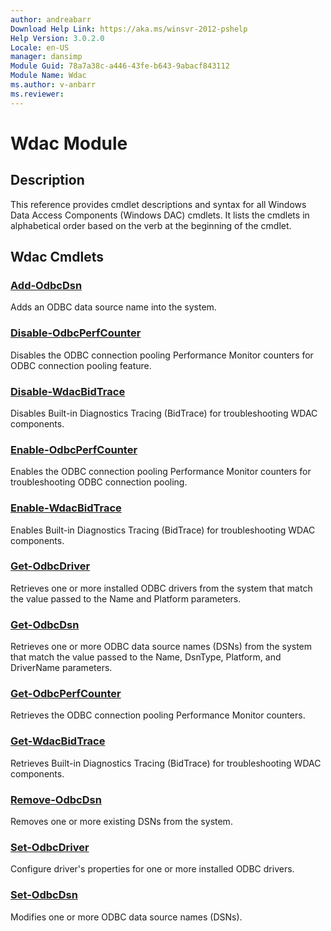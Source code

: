 ```yaml
---
author: andreabarr
Download Help Link: https://aka.ms/winsvr-2012-pshelp
Help Version: 3.0.2.0
Locale: en-US
manager: dansimp
Module Guid: 78a7a38c-a446-43fe-b643-9abacf843112
Module Name: Wdac
ms.author: v-anbarr
ms.reviewer: 
---
```


# Wdac Module
## Description
This reference provides cmdlet descriptions and syntax for all Windows Data Access Components (Windows DAC) cmdlets. It lists the cmdlets in alphabetical order based on the verb at the beginning of the cmdlet.

## Wdac Cmdlets
### [Add-OdbcDsn](./Add-OdbcDsn.md)
Adds an ODBC data source name into the system.

### [Disable-OdbcPerfCounter](./Disable-OdbcPerfCounter.md)
Disables the ODBC connection pooling Performance Monitor counters for ODBC connection pooling feature.

### [Disable-WdacBidTrace](./Disable-WdacBidTrace.md)
Disables Built-in Diagnostics Tracing (BidTrace) for troubleshooting WDAC components.

### [Enable-OdbcPerfCounter](./Enable-OdbcPerfCounter.md)
Enables the ODBC connection pooling Performance Monitor counters for troubleshooting ODBC connection pooling.

### [Enable-WdacBidTrace](./Enable-WdacBidTrace.md)
Enables Built-in Diagnostics Tracing (BidTrace) for troubleshooting WDAC components.

### [Get-OdbcDriver](./Get-OdbcDriver.md)
Retrieves one or more installed ODBC drivers from the system that match the value passed to the Name and Platform parameters.

### [Get-OdbcDsn](./Get-OdbcDsn.md)
Retrieves one or more ODBC data source names (DSNs) from the system that match the value passed to the Name, DsnType, Platform, and DriverName parameters.

### [Get-OdbcPerfCounter](./Get-OdbcPerfCounter.md)
Retrieves the ODBC connection pooling Performance Monitor counters.

### [Get-WdacBidTrace](./Get-WdacBidTrace.md)
Retrieves Built-in Diagnostics Tracing (BidTrace) for troubleshooting WDAC components.

### [Remove-OdbcDsn](./Remove-OdbcDsn.md)
Removes one or more existing DSNs from the system.

### [Set-OdbcDriver](./Set-OdbcDriver.md)
Configure driver's properties for one or more installed ODBC drivers.

### [Set-OdbcDsn](./Set-OdbcDsn.md)
Modifies one or more ODBC data source names (DSNs).

